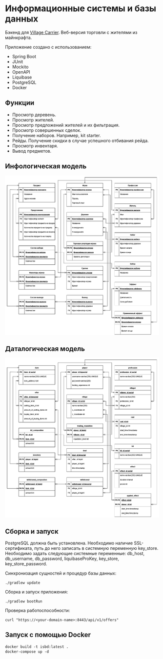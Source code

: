 # Информационные системы и базы данных

Бэкенд для [Village Carrier](https://github.com/slamach/village-carrier). Веб-версия торговли с жителями из майнкрафта.

Приложение создано с использованием:

* Spring Boot
* JUnit
* Mockito
* OpenAPI
* Liquibase
* PostgreSQL
* Docker

## Функции

* Просмотр деревень.
* Просмотр жителей.
* Просмотр предложений жителей и их фильтрация.
* Просмотр совершенных сделок.
* Получение наборов. Например, kit starter.
* Рейды. Получение скидки в случае успешного отбивания рейда.
* Просмотр инвентаря.
* Вывод предметов.

## Инфологическая модель

![Инфологическая модель](docs/infological_model.png)

## Даталогическая модель

![Даталогическая модель](docs/datalogical_model.png)

## Сборка и запуск

PostgreSQL должна быть установлена. Необходимо наличие SSL-сертификата, путь до него записать в системную переменную
key_store. Необходимо задать следующие системные переменные: db_host, db_username, db_password, liquibaseProKey,
key_store, key_store_password.

Синхронизация сущностей и процедур базы данных:

```
./gradlew update
```

Сборка и запуск приложения:

```
./gradlew bootRun
```

Проверка работоспособности:

```
curl "https://<your-domain-name>:8443/api/v1/offers"
```

## Запуск с помощью Docker

```
docker build -t isbd:latest .
docker-compose up -d
```